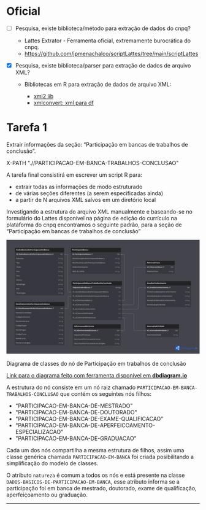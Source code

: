 # Oficial
- [ ] Pesquisa, existe biblioteca/método para extração de dados do cnpq?

  - Lattes Extrator - Ferramenta oficial, extremamente burocrática do cnpq.
  - https://github.com/jpmenachalco/scriptLattes/tree/main/scriptLattes

- [x] Pesquisa, existe biblioteca/parser para extração de dados de arquivo XML?

  - Bibliotecas em R para extração de dados de arquivo XML:

    - [xml2 lib](https://xml2.r-lib.org/)
    - [xmlconvert: xml para df](https://cran.r-project.org/web/packages/xmlconvert/xmlconvert.pdf)

<!-- # Extra oficial

- [ ] Pesquisa, é possível pular o captcha?

- [ ] Teste, interceptar as requisições e descobrir o que é enviado ao completar o captcha.

  - Playwright - biblioteca python para automação de navegadores web
  - burp - ferramenta de interceptação de requisições HTTP
  - mitmproxy - ferramenta de interceptação de requisições HTTP -->


# Tarefa 1

Extrair informações da seção: “Participação em bancas de trabalhos de conclusão”.

X-PATH ".//PARTICIPACAO-EM-BANCA-TRABALHOS-CONCLUSAO"

A tarefa final consistirá em escrever um script R para:
- extrair todas as informações de modo estruturado
- de várias seções diferentes (a serem especificadas ainda)
- a partir de N arquivos XML salvos em um diretório local

<!-- [Arquivo XML para executar a tarefa](./gitignore/lattes-professor.xml) -->

Investigando a estrutura do arquivo XML manualmente e baseando-se no formulário do Lattes disponível na página de edição do currículo na plataforma do cnpq encontramos o seguinte padrão, para a seção de “Participação em bancas de trabalhos de conclusão”


![Diagrama de classes do nó de Participação em trabalhos de conclusão](./docs/diagrama_participacao_trabalhos_conclusao.png)

Diagrama de classes do nó de Participação em trabalhos de conclusão

[Link para o diagrama feito com ferramenta disponível em **dbdiagram.io**](https://dbdiagram.io/d/681ebe855b2fc4582ffbdb8b)

A estrutura do nó consiste em um nó raiz chamado `PARTICIPACAO-EM-BANCA-TRABALHOS-CONCLUSAO` que contém os seguintes nós filhos:

- "PARTICIPACAO-EM-BANCA-DE-MESTRADO"
- "PARTICIPACAO-EM-BANCA-DE-DOUTORADO"
- "PARTICIPACAO-EM-BANCA-DE-EXAME-QUALIFICACAO"
- "PARTICIPACAO-EM-BANCA-DE-APERFEICOAMENTO-ESPECIALIZACAO"
- "PARTICIPACAO-EM-BANCA-DE-GRADUACAO"

Cada um dos nós compartilha a mesma estrutura de  filhos, assim uma classe genérica chamada `PARTICIPACAO-EM-BANCA` foi criada posibilitando a simplificação do modelo de classes.

O atributo `natureza` é comum a todos os nós e está presente na classe `DADOS-BASICOS-DE-PARTICIPACAO-EM-BANCA`, esse atributo informa se a participação foi em banca de mestrado, doutorado, exame de qualificação, aperfeiçoamento ou graduação.

---